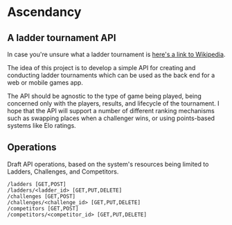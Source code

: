 Ascendancy
==========

A ladder tournament API
-----------------------

In case you're unsure what a ladder tournament is [here's a link to Wikipedia](http://en.wikipedia.org/wiki/Ladder_tournament "Ladder Tournament - Wikipedia").

The idea of this project is to develop a simple API for creating and conducting ladder tournaments which can be
used as the back end for a web or mobile games app.

The API should be agnostic to the type of game being played, being concerned only with the players, results, and lifecycle 
of the tournament. I hope that the API will support a number of different ranking mechanisms such as swapping places when 
a challenger wins, or using points-based systems like Elo ratings.

Operations
----------

Draft API operations, based on the system's resources being limited to Ladders, Challenges, and Competitors.

    /ladders [GET,POST]
    /ladders/<ladder_id> [GET,PUT,DELETE]
    /challenges [GET,POST]
    /challenges/<challenge_id> [GET,PUT,DELETE]
    /competitors [GET,POST]
    /competitors/<competitor_id> [GET,PUT,DELETE]

